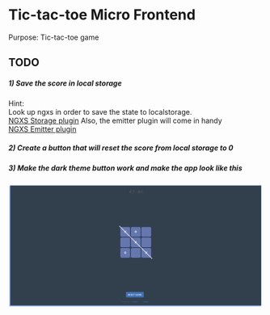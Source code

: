 # Tic-tac-toe Micro Frontend

Purpose: Tic-tac-toe game

## TODO

##### 1) Save the score in local storage

Hint:  
Look up ngxs in order to save the state to localstorage.  
[NGXS Storage plugin](https://www.ngxs.io/plugins/storage) 
Also, the emitter plugin will come in handy  
[NGXS Emitter plugin](https://www.npmjs.com/package/@ngxs-labs/emitter)

##### 2) Create a button that will reset the score from local storage to 0

##### 3) Make the dark theme button work and make the app look like this

![Should look like this](tic-tac-toe_dark-theme.png)
